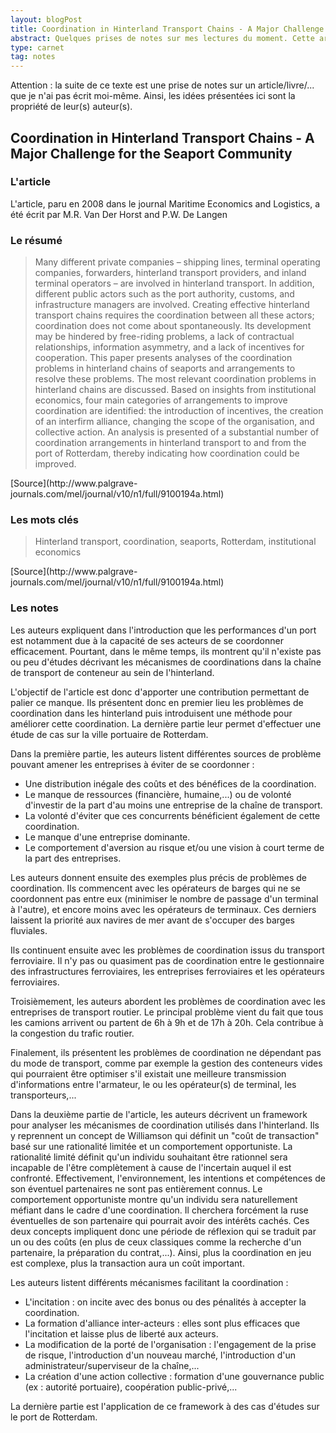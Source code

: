 ```yaml
---
layout: blogPost
title: Coordination in Hinterland Transport Chains - A Major Challenge for the Seaport Community
abstract: Quelques prises de notes sur mes lectures du moment. Cette article présente les problèmes de coordination entre les acteurs du transport de la marchandise. 
type: carnet
tag: notes
---
```


Attention &#58; la suite de ce texte est une prise de notes sur un article/livre/... que je n'ai pas écrit moi-même. Ainsi, les idées présentées ici sont la propriété de leur(s) auteur(s).

## Coordination in Hinterland Transport Chains - A Major Challenge for the Seaport Community

### L'article

L'article, paru en 2008 dans le journal Maritime Economics and Logistics, a été écrit par M.R. Van Der Horst and P.W. De Langen

### Le résumé

<blockquote cite="http://www.palgrave-journals.com/mel/journal/v10/n1/full/9100194a.html">

<p>
Many different private companies – shipping lines, terminal operating companies, forwarders, hinterland transport providers, and inland terminal 
operators – are involved in hinterland transport. In addition, different public actors such as the port authority, customs, and infrastructure 
managers are involved. Creating effective hinterland transport chains requires the coordination between all these actors; coordination does not 
come about spontaneously. Its development may be hindered by free-riding problems, a lack of contractual relationships, information asymmetry, 
and a lack of incentives for cooperation. This paper presents analyses of the coordination problems in hinterland chains of seaports and 
arrangements to resolve these problems. The most relevant coordination problems in hinterland chains are discussed. Based on insights from 
institutional economics, four main categories of arrangements to improve coordination are identified: the introduction of incentives, the creation 
of an interfirm alliance, changing the scope of the organisation, and collective action. An analysis is presented of a substantial number of 
coordination arrangements in hinterland transport to and from the port of Rotterdam, thereby indicating how coordination could be improved.
</p>

</blockquote>
[Source](http://www.palgrave-journals.com/mel/journal/v10/n1/full/9100194a.html)

### Les mots clés

<blockquote cite="http://www.palgrave-journals.com/mel/journal/v10/n1/full/9100194a.html">
	Hinterland transport, coordination, seaports, Rotterdam, institutional economics
</blockquote>
[Source](http://www.palgrave-journals.com/mel/journal/v10/n1/full/9100194a.html)

### Les notes

Les auteurs expliquent dans l'introduction que les performances d'un port est notamment due à la capacité de ses acteurs de se coordonner 
efficacement. Pourtant, dans le même temps, ils montrent qu'il n'existe pas ou peu d'études décrivant les mécanismes de coordinations dans la 
chaîne de transport de conteneur au sein de l'hinterland.

L'objectif de l'article est donc d'apporter une contribution permettant de palier ce manque. Ils présentent donc en premier lieu les problèmes 
de coordination dans les hinterland puis introduisent une méthode pour améliorer cette coordination. La dernière partie leur permet d'effectuer une 
étude de cas sur la ville portuaire de Rotterdam.

Dans la première partie, les auteurs listent différentes sources de problème pouvant amener les entreprises à éviter de se coordonner :
- Une distribution inégale des coûts et des bénéfices de la coordination.
- Le manque de ressources (financière, humaine,...) ou de volonté d'investir de la part d'au moins une entreprise de la chaîne de transport.
- La volonté d'éviter que ces concurrents bénéficient également de cette coordination.
- Le manque d'une entreprise dominante.
- Le comportement d'aversion au risque et/ou une vision à court terme de la part des entreprises.

Les auteurs donnent ensuite des exemples plus précis de problèmes de coordination. Ils commencent avec les opérateurs de barges qui ne se 
coordonnent pas entre eux (minimiser le nombre de passage d'un terminal à l'autre), et encore moins avec les opérateurs de terminaux. Ces derniers 
laissent la priorité aux navires de mer avant de s'occuper des barges fluviales.

Ils continuent ensuite avec les problèmes de coordination issus du transport ferroviaire. Il n'y pas ou quasiment pas de coordination entre le 
gestionnaire des infrastructures ferroviaires, les entreprises ferroviaires et les opérateurs ferroviaires.

Troisièmement, les auteurs abordent les problèmes de coordination avec les entreprises de transport routier. Le principal problème vient du fait 
que tous les camions arrivent ou partent de 6h à 9h et de 17h à 20h. Cela contribue à la congestion du trafic routier.

Finalement, ils présentent les problèmes de coordination ne dépendant pas du mode de transport, comme par exemple la gestion des conteneurs vides 
qui pourraient être optimiser s'il existait une meilleure transmission d'informations entre l'armateur, le ou les opérateur(s) de terminal, les 
transporteurs,...


Dans la deuxième partie de l'article, les auteurs décrivent un framework pour analyser les mécanismes de coordination utilisés dans l'hinterland.
Ils y reprennent un concept de Williamson qui définit un "coût de transaction" basé sur une rationalité limitée et un comportement opportuniste.
La rationalité limité définit qu'un individu souhaitant être rationnel sera incapable de l'être complètement à cause de l'incertain auquel il est 
confronté. Effectivement, l'environnement, les intentions et compétences de son éventuel partenaires ne sont pas entièrement connus.
Le comportement opportuniste montre qu'un individu sera naturellement méfiant dans le cadre d'une coordination. Il cherchera forcément la ruse 
éventuelles de son partenaire qui pourrait avoir des intérêts cachés.
Ces deux concepts impliquent donc une période de réflexion qui se traduit par un ou des coûts (en plus de ceux classiques comme la recherche d'un 
partenaire, la préparation du contrat,...). Ainsi, plus la coordination en jeu est complexe, plus la transaction aura un coût important.

Les auteurs listent différents mécanismes facilitant la coordination : 
- L'incitation : on incite avec des bonus ou des pénalités à accepter la coordination.
- La formation d'alliance inter-acteurs : elles sont plus efficaces que l'incitation et laisse plus de liberté aux acteurs.
- La modification de la porté de l'organisation : l'engagement de la prise de risque, l'introduction d'un nouveau marché, l'introduction d'un 
administrateur/superviseur de la chaîne,...
- La création d'une action collective : formation d'une gouvernance public (ex : autorité portuaire), coopération public-privé,...

La dernière partie est l'application de ce framework à des cas d'études sur le port de Rotterdam.







